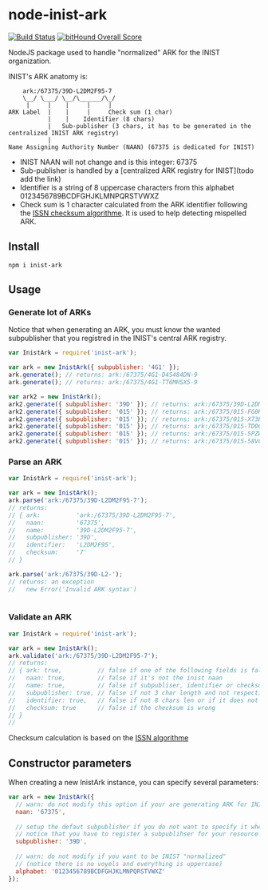 # node-inist-ark

[![Build Status](https://travis-ci.org/Inist-CNRS/node-inist-ark.svg?branch=master)](https://travis-ci.org/Inist-CNRS/node-inist-ark) [![bitHound Overall Score](https://www.bithound.io/github/Inist-CNRS/node-inist-ark/badges/score.svg)](https://www.bithound.io/github/Inist-CNRS/node-inist-ark)

NodeJS package used to handle "normalized" ARK for the INIST organization.

INIST's ARK anatomy is:

```
    ark:/67375/39D-L2DM2F95-7
    \__/ \___/ \__/\______/\_/
     |     |    |     |     |
ARK Label  |    |     |     Check sum (1 char)
           |    |    Identifier (8 chars)
           |   Sub-publisher (3 chars, it has to be generated in the centralized INIST ARK registry)
           |
Name Assigning Authority Number (NAAN) (67375 is dedicated for INIST)
```

- INIST NAAN will not change and is this integer: 67375
- Sub-publisher is handled by a [centralized ARK registry for INIST](todo add the link)
- Identifier is a string of 8 uppercase characters from this alphabet 0123456789BCDFGHJKLMNPQRSTVWXZ
- Check sum is 1 character calculated from the ARK identifier following the [ISSN checksum algorithme](https://en.wikipedia.org/wiki/International_Standard_Serial_Number#Code_format). It is used to help detecting mispelled ARK.

## Install

```shell
npm i inist-ark
```

## Usage

### Generate lot of ARKs

Notice that when generating an ARK, you must know the wanted subpublisher that you registred in the INIST's central ARK registry.

```javascript
var InistArk = require('inist-ark');

var ark = new InistArk({ subpublisher: '4G1' });
ark.generate(); // returns: ark:/67375/4G1-D4S484DN-9
ark.generate(); // returns: ark:/67375/4G1-TT6MHSX5-9

var ark2 = new InistArk();
ark2.generate({ subpublisher: '39D' }); // returns: ark:/67375/39D-L2DM2F95-7
ark2.generate({ subpublisher: '015' }); // returns: ark:/67375/015-FG0H2546-9
ark2.generate({ subpublisher: '015' }); // returns: ark:/67375/015-X73BVHH2-2
ark2.generate({ subpublisher: '015' }); // returns: ark:/67375/015-TD0G7P90-X
ark2.generate({ subpublisher: '015' }); // returns: ark:/67375/015-5PZW7M6Q-5
ark2.generate({ subpublisher: '015' }); // returns: ark:/67375/015-58VCS11W-9

```

### Parse an ARK

```javascript
var InistArk = require('inist-ark');

var ark = new InistArk();
ark.parse('ark:/67375/39D-L2DM2F95-7');
// returns:
// { ark:          'ark:/67375/39D-L2DM2F95-7',
//   naan:         '67375',
//   name:         '39D-L2DM2F95-7',
//   subpublisher: '39D',
//   identifier:   'L2DM2F95',
//   checksum:     '7'
// }

ark.parse('ark:/67375/39D-L2-');
// returns: an exception 
//   new Error('Invalid ARK syntax')
 
```

### Validate an ARK

```javascript
var InistArk = require('inist-ark');

var ark = new InistArk();
ark.validate('ark:/67375/39D-L2DM2F95-7');
// returns:
// { ark: true,          // false if one of the following fields is false
//   naan: true,         // false if it's not the inist naan 
//   name: true,         // false if subpubliser, identifier or checksum is false
//   subpublisher: true, // false if not 3 char length and not respecting the alphabet
//   identifier: true,   // false if not 8 chars len or if it does not respect the alphabet
//   checksum: true      // false if the checksum is wrong
// }
// 
```

Checksum calculation is based on the [ISSN algorithme](https://en.wikipedia.org/wiki/International_Standard_Serial_Number#Code_format)

## Constructor parameters

When creating a new InistArk instance, you can specify several parameters:

```javascript
var ark = new InistArk({
  // warn: do not modify this option if your are generating ARK for INIST's ressources
  naan: '67375',
  
  // setup the defaut subpublisher if you do not want to specify it when calling generate
  // notice that you have to register a subpublihser for your resource at INIST's central ARK registry
  subpublisher: '39D',
  
  // warn: do not modify if you want to be INIST "normalized"
  // (notice there is no voyels and everything is uppercase)
  alphabet: '0123456789BCDFGHJKLMNPQRSTVWXZ'
});
```
